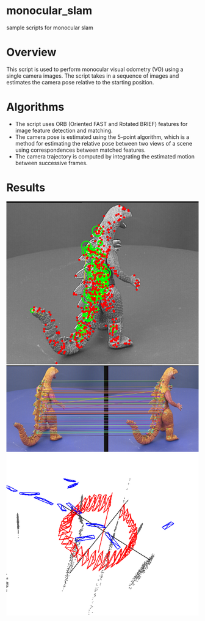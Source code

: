 # monocular_slam
sample scripts for monocular slam

# Overview
This script is used to perform monocular visual odometry (VO) using a single camera images. The script takes in a sequence of images and estimates the camera pose relative to the starting position.

# Algorithms
- The script uses ORB (Oriented FAST and Rotated BRIEF) features for image feature detection and matching. 
- The camera pose is estimated using the 5-point algorithm, which is a method for estimating the relative pose between two views of a scene using correspondences between matched features. 
- The camera trajectory is computed by integrating the estimated motion between successive frames.

# Results

![Result of ORB feature detection](picture/out2.png "orb1")
![Result of ORB feature matching](picture/out1.png "orb2")
![Result of triangulation](picture/out3.png "triangulate")